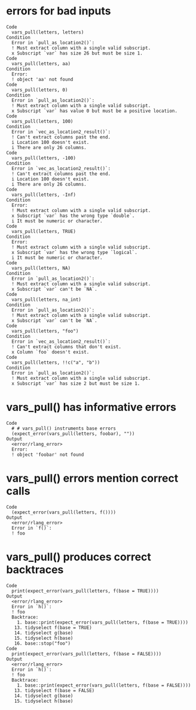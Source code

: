 # errors for bad inputs

    Code
      vars_pull(letters, letters)
    Condition
      Error in `pull_as_location2()`:
      ! Must extract column with a single valid subscript.
      x Subscript `var` has size 26 but must be size 1.
    Code
      vars_pull(letters, aa)
    Condition
      Error:
      ! object 'aa' not found
    Code
      vars_pull(letters, 0)
    Condition
      Error in `pull_as_location2()`:
      ! Must extract column with a single valid subscript.
      x Subscript `var` has value 0 but must be a positive location.
    Code
      vars_pull(letters, 100)
    Condition
      Error in `vec_as_location2_result()`:
      ! Can't extract columns past the end.
      i Location 100 doesn't exist.
      i There are only 26 columns.
    Code
      vars_pull(letters, -100)
    Condition
      Error in `vec_as_location2_result()`:
      ! Can't extract columns past the end.
      i Location 100 doesn't exist.
      i There are only 26 columns.
    Code
      vars_pull(letters, -Inf)
    Condition
      Error:
      ! Must extract column with a single valid subscript.
      x Subscript `var` has the wrong type `double`.
      i It must be numeric or character.
    Code
      vars_pull(letters, TRUE)
    Condition
      Error:
      ! Must extract column with a single valid subscript.
      x Subscript `var` has the wrong type `logical`.
      i It must be numeric or character.
    Code
      vars_pull(letters, NA)
    Condition
      Error in `pull_as_location2()`:
      ! Must extract column with a single valid subscript.
      x Subscript `var` can't be `NA`.
    Code
      vars_pull(letters, na_int)
    Condition
      Error in `pull_as_location2()`:
      ! Must extract column with a single valid subscript.
      x Subscript `var` can't be `NA`.
    Code
      vars_pull(letters, "foo")
    Condition
      Error in `vec_as_location2_result()`:
      ! Can't extract columns that don't exist.
      x Column `foo` doesn't exist.
    Code
      vars_pull(letters, !!c("a", "b"))
    Condition
      Error in `pull_as_location2()`:
      ! Must extract column with a single valid subscript.
      x Subscript `var` has size 2 but must be size 1.

# vars_pull() has informative errors

    Code
      # # vars_pull() instruments base errors
      (expect_error(vars_pull(letters, foobar), ""))
    Output
      <error/rlang_error>
      Error:
      ! object 'foobar' not found

# vars_pull() errors mention correct calls

    Code
      (expect_error(vars_pull(letters, f())))
    Output
      <error/rlang_error>
      Error in `f()`:
      ! foo

# vars_pull() produces correct backtraces

    Code
      print(expect_error(vars_pull(letters, f(base = TRUE))))
    Output
      <error/rlang_error>
      Error in `h()`:
      ! foo
      Backtrace:
        1. base::print(expect_error(vars_pull(letters, f(base = TRUE))))
       13. tidyselect f(base = TRUE)
       14. tidyselect g(base)
       15. tidyselect h(base)
       16. base::stop("foo")
    Code
      print(expect_error(vars_pull(letters, f(base = FALSE))))
    Output
      <error/rlang_error>
      Error in `h()`:
      ! foo
      Backtrace:
        1. base::print(expect_error(vars_pull(letters, f(base = FALSE))))
       13. tidyselect f(base = FALSE)
       14. tidyselect g(base)
       15. tidyselect h(base)

